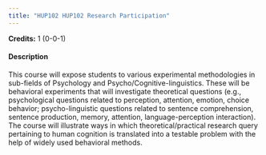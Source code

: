 ```yaml
---
title: "HUP102 HUP102 Research Participation"
---
```

**Credits:** 1 (0-0-1)

#### Description
This course will expose students to various experimental methodologies in sub-fields of Psychology and Psycho/Cognitive-linguistics. These will be behavioral experiments that will investigate theoretical questions (e.g., psychological questions related to perception, attention, emotion, choice behavior; psycho-linguistic questions related to sentence comprehension, sentence production, memory, attention, language-perception interaction). The course will illustrate ways in which theoretical/practical research query pertaining to human cognition is translated into a testable problem with the help of widely used behavioral methods.
